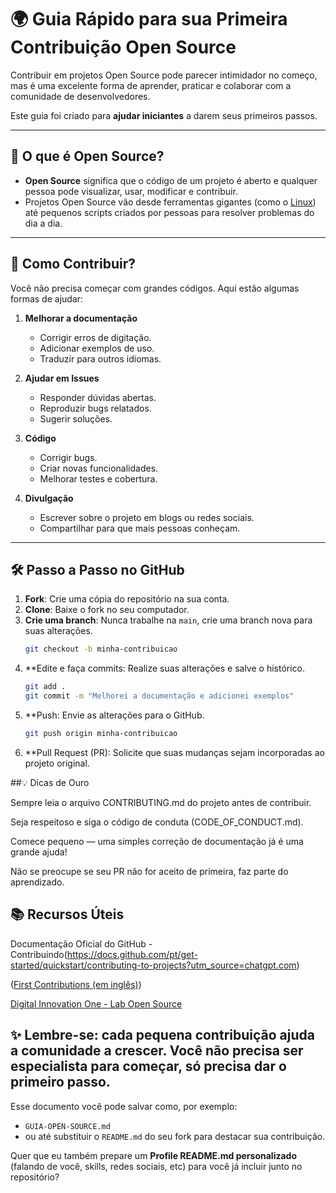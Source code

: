 # 🌍 Guia Rápido para sua Primeira Contribuição Open Source

Contribuir em projetos Open Source pode parecer intimidador no começo, mas é uma excelente forma de aprender, praticar e colaborar com a comunidade de desenvolvedores.

Este guia foi criado para **ajudar iniciantes** a darem seus primeiros passos.

---

## 🔑 O que é Open Source?
- **Open Source** significa que o código de um projeto é aberto e qualquer pessoa pode visualizar, usar, modificar e contribuir.  
- Projetos Open Source vão desde ferramentas gigantes (como o [Linux](https://github.com/torvalds/linux)) até pequenos scripts criados por pessoas para resolver problemas do dia a dia.

---

## 🚀 Como Contribuir?
Você não precisa começar com grandes códigos. Aqui estão algumas formas de ajudar:

1. **Melhorar a documentação**  
   - Corrigir erros de digitação.  
   - Adicionar exemplos de uso.  
   - Traduzir para outros idiomas.  

2. **Ajudar em Issues**  
   - Responder dúvidas abertas.  
   - Reproduzir bugs relatados.  
   - Sugerir soluções.

3. **Código**  
   - Corrigir bugs.  
   - Criar novas funcionalidades.  
   - Melhorar testes e cobertura.  

4. **Divulgação**  
   - Escrever sobre o projeto em blogs ou redes sociais.  
   - Compartilhar para que mais pessoas conheçam.

---

## 🛠️ Passo a Passo no GitHub
1. **Fork**: Crie uma cópia do repositório na sua conta.  
2. **Clone**: Baixe o fork no seu computador.  
3. **Crie uma branch**: Nunca trabalhe na `main`, crie uma branch nova para suas alterações.  
   ```bash
   git checkout -b minha-contribuicao
   
4. **Edite e faça commits: Realize suas alterações e salve o histórico.  
   ```bash
   git add .
   git commit -m "Melhorei a documentação e adicionei exemplos"

5. **Push: Envie as alterações para o GitHub.  
   ```bash
   git push origin minha-contribuicao
   
6. **Pull Request (PR): Solicite que suas mudanças sejam incorporadas ao projeto original.

##💡 Dicas de Ouro

Sempre leia o arquivo CONTRIBUTING.md do projeto antes de contribuir.

Seja respeitoso e siga o código de conduta (CODE_OF_CONDUCT.md).

Comece pequeno — uma simples correção de documentação já é uma grande ajuda!

Não se preocupe se seu PR não for aceito de primeira, faz parte do aprendizado.

## 📚 Recursos Úteis

Documentação Oficial do GitHub - Contribuindo(https://docs.github.com/pt/get-started/quickstart/contributing-to-projects?utm_source=chatgpt.com)

([First Contributions (em inglês)](https://github.com/firstcontributions/first-contributions?utm_source=chatgpt.com))

[Digital Innovation One - Lab Open Source](https://github.com/digitalinnovationone/dio-lab-open-source?utm_source=chatgpt.com)


## ✨ Lembre-se: cada pequena contribuição ajuda a comunidade a crescer. Você não precisa ser especialista para começar, só precisa dar o primeiro passo.


Esse documento você pode salvar como, por exemplo:  
- `GUIA-OPEN-SOURCE.md`  
- ou até substituir o `README.md` do seu fork para destacar sua contribuição.  

Quer que eu também prepare um **Profile README.md personalizado** (falando de você, skills, redes sociais, etc) para você já incluir junto no repositório?

